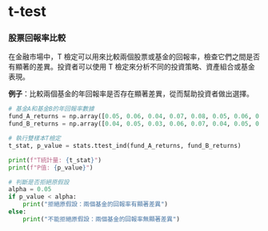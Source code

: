 # t-test
### **股票回報率比較**
   在金融市場中，T 檢定可以用來比較兩個股票或基金的回報率，檢查它們之間是否有顯著的差異。投資者可以使用 T 檢定來分析不同的投資策略、資產組合或基金表現。

   **例子**：比較兩個基金的年回報率是否存在顯著差異，從而幫助投資者做出選擇。

   ```python
   # 基金A和基金B的年回報率數據
   fund_A_returns = np.array([0.05, 0.06, 0.04, 0.07, 0.08, 0.05, 0.06, 0.07, 0.05, 0.06])
   fund_B_returns = np.array([0.04, 0.05, 0.03, 0.06, 0.07, 0.04, 0.05, 0.06, 0.04, 0.05])

   # 執行雙樣本T檢定
   t_stat, p_value = stats.ttest_ind(fund_A_returns, fund_B_returns)

   print(f"T統計量: {t_stat}")
   print(f"P值: {p_value}")

   # 判斷是否拒絕原假設
   alpha = 0.05
   if p_value < alpha:
       print("拒絕原假設：兩個基金的回報率有顯著差異")
   else:
       print("不能拒絕原假設：兩個基金的回報率無顯著差異")
   ```
